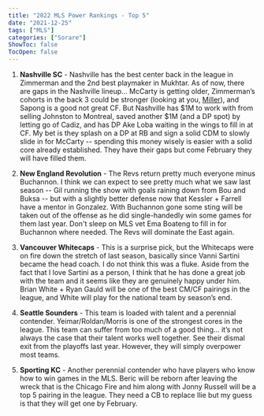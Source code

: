 ```yaml
---
title: "2022 MLS Power Rankings - Top 5"
date: "2021-12-25"
tags: ["MLS"]
categories: ["Sorare"]
ShowToc: false
TocOpen: false
---
```


1. **Nashville SC** - Nashville has the best center back in the league in Zimmerman and the 2nd best playmaker in Mukhtar. As of now, there are gaps in the Nashville lineup… McCarty is getting older, Zimmerman’s cohorts in the back 3 could be stronger (looking at you, [Miller](https://www.soraredata.com/player/3972612377971184160768065701209801639929285931879681687412668023615902748181)), and Sapong is a good not great CF. But Nashville has $1M to work with from selling Johnston to Montreal, saved another $1M (and a DP spot) by letting go of Cadiz, and has DP Ake Loba waiting in the wings to fill in at CF. My bet is they splash on a DP at RB and sign a solid CDM to slowly slide in for McCarty -- spending this money wisely is easier with a solid core already established. They have their gaps but come February they will have filled them.

2. **New England Revolution** - The Revs return pretty much everyone minus Buchannon. I think we can expect to see pretty much what we saw last season -- Gil running the show with goals raining down from Bou and Buksa -- but with a slightly better defense now that Kessler + Farrell have a mentor in Gonzalez. With Buchannon gone some sting will be taken out of the offense as he did single-handedly win some games for them last year. Don't sleep on MLS vet Ema Boateng to fill in for Buchannon where needed. The Revs will dominate the East again.

3. **Vancouver Whitecaps** - This is a surprise pick, but the Whitecaps were on fire down the stretch of last season, basically since Vanni Sartini became the head coach. I do not think this was a fluke. Aside from the fact that I love Sartini as a person, I think that he has done a great job with the team and it seems like they are genuinely happy under him. Brian White + Ryan Gauld will be one of the best CM/CF pairings in the league, and White will play for the national team by season’s end.

4. **Seattle Sounders** - This team is loaded with talent and a perennial contender. Yeimar/Roldan/Morris is one of the strongest cores in the league. This team can suffer from too much of a good thing… it’s not always the case that their talent works well together. See their dismal exit from the playoffs last year. However, they will simply overpower most teams.

5. **Sporting KC** - Another perennial contender who have players who know how to win games in the MLS. Beric will be reborn after leaving the wreck that is the Chicago Fire and him along with Jonny Russell will be a top 5 pairing in the league. They need a CB to replace Ilie but my guess is that they will get one by February.
